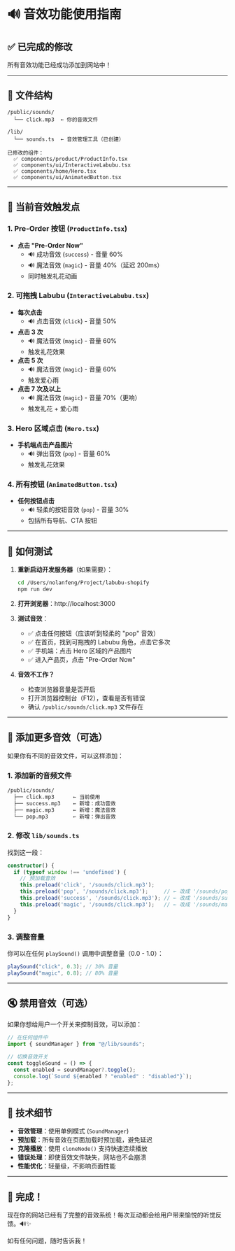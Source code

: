 # 🔊 音效功能使用指南

## ✅ 已完成的修改

所有音效功能已经成功添加到网站中！

---

## 📂 文件结构

```
/public/sounds/
  └── click.mp3  ← 你的音效文件

/lib/
  └── sounds.ts  ← 音效管理工具（已创建）

已修改的组件：
  ✅ components/product/ProductInfo.tsx
  ✅ components/ui/InteractiveLabubu.tsx
  ✅ components/home/Hero.tsx
  ✅ components/ui/AnimatedButton.tsx
```

---

## 🎵 当前音效触发点

### 1. **Pre-Order 按钮** (`ProductInfo.tsx`)

- **点击 "Pre-Order Now"**
  - 🔊 成功音效 (`success`) - 音量 60%
  - 🔊 魔法音效 (`magic`) - 音量 40%（延迟 200ms）
  - 同时触发礼花动画

### 2. **可拖拽 Labubu** (`InteractiveLabubu.tsx`)

- **每次点击**
  - 🔊 点击音效 (`click`) - 音量 50%
- **点击 3 次**
  - 🔊 魔法音效 (`magic`) - 音量 60%
  - 触发礼花效果
- **点击 5 次**
  - 🔊 魔法音效 (`magic`) - 音量 60%
  - 触发爱心雨
- **点击 7 次及以上**
  - 🔊 魔法音效 (`magic`) - 音量 70%（更响）
  - 触发礼花 + 爱心雨

### 3. **Hero 区域点击** (`Hero.tsx`)

- **手机端点击产品图片**
  - 🔊 弹出音效 (`pop`) - 音量 60%
  - 触发礼花效果

### 4. **所有按钮** (`AnimatedButton.tsx`)

- **任何按钮点击**
  - 🔊 轻柔的按钮音效 (`pop`) - 音量 30%
  - 包括所有导航、CTA 按钮

---

## 🧪 如何测试

1. **重新启动开发服务器**（如果需要）：

   ```bash
   cd /Users/nolanfeng/Project/labubu-shopify
   npm run dev
   ```

2. **打开浏览器**：http://localhost:3000

3. **测试音效**：

   - ✅ 点击任何按钮（应该听到轻柔的 "pop" 音效）
   - ✅ 在首页，找到可拖拽的 Labubu 角色，点击它多次
   - ✅ 手机端：点击 Hero 区域的产品图片
   - ✅ 进入产品页，点击 "Pre-Order Now"

4. **音效不工作？**
   - 检查浏览器音量是否开启
   - 打开浏览器控制台（F12），查看是否有错误
   - 确认 `/public/sounds/click.mp3` 文件存在

---

## 🎨 添加更多音效（可选）

如果你有不同的音效文件，可以这样添加：

### 1. 添加新的音频文件

```bash
/public/sounds/
  ├── click.mp3      ← 当前使用
  ├── success.mp3    ← 新增：成功音效
  ├── magic.mp3      ← 新增：魔法音效
  └── pop.mp3        ← 新增：弹出音效
```

### 2. 修改 `lib/sounds.ts`

找到这一段：

```typescript
constructor() {
  if (typeof window !== 'undefined') {
    // 预加载音效
    this.preload('click', '/sounds/click.mp3');
    this.preload('pop', '/sounds/click.mp3');     // ← 改成 '/sounds/pop.mp3'
    this.preload('success', '/sounds/click.mp3'); // ← 改成 '/sounds/success.mp3'
    this.preload('magic', '/sounds/click.mp3');   // ← 改成 '/sounds/magic.mp3'
  }
}
```

### 3. 调整音量

你可以在任何 `playSound()` 调用中调整音量（0.0 - 1.0）：

```typescript
playSound("click", 0.3); // 30% 音量
playSound("magic", 0.8); // 80% 音量
```

---

## 🔇 禁用音效（可选）

如果你想给用户一个开关来控制音效，可以添加：

```typescript
// 在任何组件中
import { soundManager } from "@/lib/sounds";

// 切换音效开关
const toggleSound = () => {
  const enabled = soundManager?.toggle();
  console.log(`Sound ${enabled ? "enabled" : "disabled"}`);
};
```

---

## 📝 技术细节

- **音效管理**：使用单例模式 (`SoundManager`)
- **预加载**：所有音效在页面加载时预加载，避免延迟
- **克隆播放**：使用 `cloneNode()` 支持快速连续播放
- **错误处理**：即使音效文件缺失，网站也不会崩溃
- **性能优化**：轻量级，不影响页面性能

---

## 🎉 完成！

现在你的网站已经有了完整的音效系统！每次互动都会给用户带来愉悦的听觉反馈。🔊✨

如有任何问题，随时告诉我！


